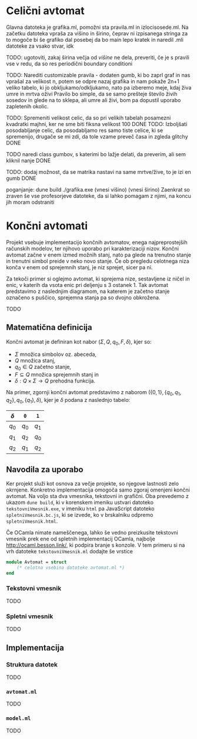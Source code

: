 


# Celični avtomat

Glavna datoteka je grafika.ml, pomožni sta pravila.ml in izlocisosede.ml. Na začetku datoteka vpraša za višino in širino, čeprav ni izpisanega stringa za to
mogoče bi še grafiko dal posebej da bo main lepo kratek in naredil .mli datoteke za vsako stvar, idk

TODO: ugotoviti, zakaj širina večja od *višine* ne dela, preveriti, če je s pravili vse v redu, da so res periodični boundary conditioni

TODO: Narediti customizable pravila - dodaten gumb, ki bo zaprl graf in nas vprašal za velikost n, potem se odpre nazaj grafika in nam pokaže 2n+1 veliko tabelo, ki jo obkljukamo/odkljukamo, nato pa izberemo meje, kdaj živa umre in mrtva oživi
Pravilo bo simple, da se samo prešteje število živih sosedov in glede na to sklepa, ali umre ali živi, bom pa dopustil uporabo zapletenih okolic.

TODO: Spremeniti velikost celic, da so pri velikih tabelah posamezni kvadratki majhni, ker ne sme biti fiksna velikost 100 DONE
TODO: Izboljšati posodabljanje celic, da posodabljamo res samo tiste celice, ki se spremenijo, drugače se mi zdi, da tole vzame preveč časa in zgleda glitchy DONE

TODO naredi class gumbov, s katerimi bo lažje delati, da preverim, ali sem kliknil nanje DONE

TODO: dodaj možnost, da se matrika nastavi na same mrtve/žive, to je izi en gumb DONE

poganjanje: dune build
./grafika.exe
(vnesi višino)
(vnesi širino)
Zaenkrat so zraven še vse profesorjeve datoteke, da si lahko pomagam z njimi, na koncu jih moram odstraniti

# Končni avtomati

Projekt vsebuje implementacijo končnih avtomatov, enega najpreprostejših računskih modelov, ter njihovo uporabo pri karakterizaciji nizov. Končni avtomat začne v enem izmed možnih stanj, nato pa glede na trenutno stanje in trenutni simbol preide v neko novo stanje. Če ob pregledu celotnega niza konča v enem od sprejemnih stanj, je niz sprejet, sicer pa ni.

Za tekoči primer si oglejmo avtomat, ki sprejema nize, sestavljene iz ničel in enic, v katerih da vsota enic pri deljenju s 3 ostanek 1. Tak avtomat predstavimo z naslednjim diagramom, na katerem je začetno stanje označeno s puščico, sprejemna stanja pa so dvojno obkrožena.

TODO

## Matematična definicija

Končni avtomat je definiran kot nabor $(\Sigma, Q, q_0, F, \delta)$, kjer so:

- $\Sigma$ množica simbolov oz. abeceda,
- $Q$ množica stanj,
- $q_0 \in Q$ začetno stanje,
- $F \subseteq Q$ množica sprejemnih stanj in
- $\delta : Q \times \Sigma \to Q$ prehodna funkcija.

Na primer, zgornji končni avtomat predstavimo z naborom $(\{0, 1\}, \{q_0, q_1, q_2\}, q_0, \{q_1\}, \delta)$, kjer je $\delta$ podana z naslednjo tabelo:

| $\delta$ | `0`   | `1`   |
| -------- | ----- | ----- |
| $q_0$    | $q_0$ | $q_1$ |
| $q_1$    | $q_2$ | $q_0$ |
| $q_2$    | $q_1$ | $q_2$ |

## Navodila za uporabo

Ker projekt služi kot osnova za večje projekte, so njegove lastnosti zelo okrnjene. Konkretno implementacija omogoča samo zgoraj omenjeni končni avtomat. Na voljo sta dva vmesnika, tekstovni in grafični. Oba prevedemo z ukazom `dune build`, ki v korenskem imeniku ustvari datoteko `tekstovniVmesnik.exe`, v imeniku `html` pa JavaScript datoteko `spletniVmesnik.bc.js`, ki se izvede, ko v brskalniku odpremo `spletniVmesnik.html`.

Če OCamla nimate nameščenega, lahko še vedno preizkusite tekstovni vmesnik prek ene od spletnih implementacij OCamla, najbolje <http://ocaml.besson.link/>, ki podpira branje s konzole. V tem primeru si na vrh datoteke `tekstovniVmesnik.ml` dodajte še vrstice

```ocaml
module Avtomat = struct
    (* celotna vsebina datoteke avtomat.ml *)
end
```

### Tekstovni vmesnik

TODO

### Spletni vmesnik

TODO

## Implementacija

### Struktura datotek

TODO

### `avtomat.ml`

TODO

### `model.ml`

TODO
